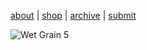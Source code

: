 [about](about.md)  |  [shop](shop.md)  |  [archive](archive.md)  |  [submit](submit.md)

![Wet Grain 5](IMG_0694.jpeg)


